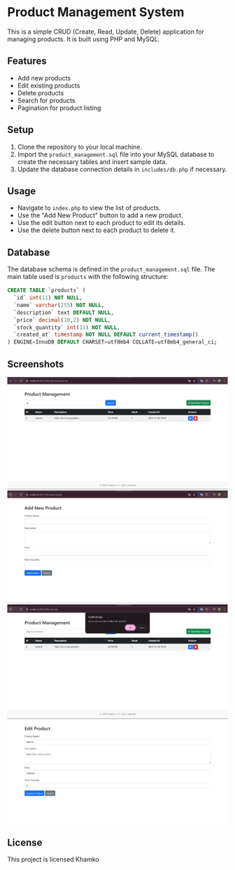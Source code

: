 # Product Management System

This is a simple CRUD (Create, Read, Update, Delete) application for managing products. It is built using PHP and MySQL.

## Features

- Add new products
- Edit existing products
- Delete products
- Search for products
- Pagination for product listing


## Setup

1. Clone the repository to your local machine.
2. Import the `product_management.sql` file into your MySQL database to create the necessary tables and insert sample data.
3. Update the database connection details in `includes/db.php` if necessary.

## Usage

- Navigate to `index.php` to view the list of products.
- Use the "Add New Product" button to add a new product.
- Use the edit button next to each product to edit its details.
- Use the delete button next to each product to delete it.

## Database

The database schema is defined in the `product_management.sql` file. The main table used is `products` with the following structure:

```sql
CREATE TABLE `products` (
  `id` int(11) NOT NULL,
  `name` varchar(255) NOT NULL,
  `description` text DEFAULT NULL,
  `price` decimal(10,2) NOT NULL,
  `stock_quantity` int(11) NOT NULL,
  `created_at` timestamp NOT NULL DEFAULT current_timestamp()
) ENGINE=InnoDB DEFAULT CHARSET=utf8mb4 COLLATE=utf8mb4_general_ci;
```


## Screenshots


![Pagination for product listing](img/Pagination%20for%20product%20listing.jpg)
![Add new products](img/Add%20new%20products.jpg)
![Delete products](img/Delete%20products.jpg)
![Edit existing products](img/Edit%20existing%20products.jpg)


## License

This project is licensed Khamko

